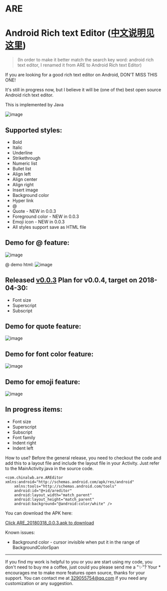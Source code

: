 # ARE
Android Rich text Editor ([中文说明见这里](https://github.com/chinalwb/Android-Rich-text-Editor/blob/master/README-zh.md))
===================
> (In order to make it better match the search key word: android rich text editor, I renamed it from ARE to Android Rich text Editor)

If you are looking for a good rich text editor on Android, DON'T MISS THIS ONE!

It's still in progress now, but I believe it will be (one of the) best open source Android rich text editor.

This is implemented by Java

 ![image](https://github.com/chinalwb/are/blob/master/ARE/demo/are_demo.gif)
 

Supported styles:
------------------
* Bold
* Italic
* Underline
* Strikethrough
* Numeric list
* Bullet list
* Align left
* Align center
* Align right
* Insert image
* Background color
* Hyper link
* @
* Quote - NEW in 0.0.3
* Foreground color - NEW in 0.0.3
* Emoji icon - NEW in 0.0.3
* All styles support save as HTML file

Demo for @ feature:
-----------------
 ![image](https://github.com/chinalwb/are/blob/master/ARE/demo/at_demo.gif)
 
@ demo html:
 ![image](https://github.com/chinalwb/are/blob/master/ARE/demo/at_demo_html.png)


Released [v0.0.3](https://github.com/chinalwb/are/releases/tag/v0.0.3) Plan for v0.0.4, target on 2018-04-30:
-----------------
* Font size
* Superscript
* Subscript

Demo for quote feature:
-----------------
 ![image](https://github.com/chinalwb/are/blob/master/ARE/demo/quote_demo.png)
 
Demo for font color feature:
-----------------
 ![image](https://github.com/chinalwb/are/blob/master/ARE/demo/fontcolor_demo.png)

Demo for emoji feature:
-----------------
 ![image](https://github.com/chinalwb/are/blob/master/ARE/demo/emoji.gif)
 
In progress items:
-----------------
* Font size
* Superscript
* Subscript
* Font family
* Indent right
* Indent left


How to use?
Before the general release, you need to checkout the code and add this to a layout file and include the layout file in your Activity. Just refer to the MainActivity.java in the source code.
```
<com.chinalwb.are.AREditor xmlns:android="http://schemas.android.com/apk/res/android"
    xmlns:tools="http://schemas.android.com/tools"
    android:id="@+id/areditor"
    android:layout_width="match_parent"
    android:layout_height="match_parent"
    android:background="@android:color/white" />
```
You can download the APK here:

[Click ARE_20180318_0.0.3.apk to download](https://github.com/chinalwb/Android-Rich-text-Editor/releases/download/v0.0.3/ARE_20180318_0.0.3.apk)

Known issues:
* Background color - cursor invisible when put it in the range of BackgroundColorSpan
-------------------
If you find my work is helpful to you or you are start using my code, you don't need to buy me a coffee, just could you please send me a "✨"? Your * encourages me to make more features open source, thanks for your support.
You can contact me at 329055754@qq.com if you need any customization or any suggestion.
